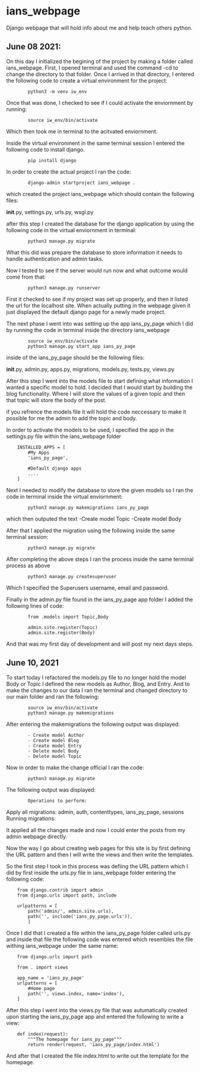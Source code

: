 # ians_webpage
 Django webpage that will hold info about me and help teach others python. 


June 08 2021:
----------------------------------------------------------------------------

On this day I initialized the begining of the project by making a folder called ians_webpage. First, I opened terminal and used the command -cd to change the directory to that folder. Once I arrived in that directory, I entered the following code to create a virtual environment for the project:

            python3 -m venv iw_env


Once that was done, I checked to see if I could activate the enviornment by running: 

            source iw_env/bin/activate

Which then took me in terminal to the acitvated enviornment. 

Inside the virtual environment in the same terminal session I entered the following code to install django. 

            pip install django

In order to create the actual project I ran the code: 

            django-admin startproject ians_webpage .

which created the project ians_webpage which should contain the following files: 

__init__.py, settings.py, urls.py, wsgi.py

after this step I created the database for the django application by using the following code in the virtual enviornment in terminal: 

            python3 manage.py migrate

What this did was prepare the database to store information it needs to handle authentication and admin tasks. 

Now I tested to see if the server would run now and what outcome would come from that: 

            python3 manage.py runserver

First it checked to see if my project was set up properly, and then it listed the url for the localhost site. When actually putting in the webpage given it just displayed the default django page for a newly made project. 

The next phase I went into was setting up the app ians_py_page which I did by running the code in terminal inside the directory ians_webpage

            source iw_env/bin/activate
            python3 manage.py start_app ians_py_page

inside of the ians_py_page should be the following files:

__init__.py, admin.py, apps.py, migrations, models.py, tests.py, views.py

After this step I went into the models file to start defining what information I wanted a specific model to hold. I decided that I would start by building the blog functionality. Where I will store the values of a given topic and then that topic will store the body of the post.

if you refrence the models file it will hold the code neccessary to make it possible for me the admin to add the topic and body. 

In order to activate the models to be used, I specified the app in the settings.py file within the ians_webpage folder 

        INSTALLED_APPS = [
            #My Apps
            'ians_py_page',

            #Default django apps
            ....
        ]

Next I needed to modify the database to store the given models so I ran the code in terminal inside the virtual enviornment: 

            python3 manage.py makemigrations ians_py_page

which then outputed the text 
-Create model Topic 
-Create model Body

After that I applied the migration using the following inside the same terminal session:

            python3 manage.py migrate

After completing the above steps I ran the process inside the same terminal process as above

            python3 manage.py createsuperuser

Which I specified the Superusers username, email and password. 

Finally in the admin.py file found in the ians_py_page app folder I added the following lines of code: 

            from .models import Topic,Body

            admin.site.register(Topic)
            admin.site.register(Body)

And that was my first day of development and will post my next days steps. 


June 10, 2021
----------------------------------------------------------------------------

To start today I refactored the models.py file to no longer hold the model Body or Topic I defined the new models as Author, Blog, and Entry. And to make the changes to our data I ran the terminal and changed directory to our main folder and ran the following: 

            source iw_env/bin/activate
            python3 manage.py makemigrations

After entering the makemigrations the following output was displayed:

            - Create model Author
            - Create model Blog
            - Create model Entry
            - Delete model Body
            - Delete model Topic

Now in order to make the change official I ran the code: 

            python3 manage.py migrate

The following output was displayed: 

            Operations to perform:
  Apply all migrations: admin, auth, contenttypes, ians_py_page, sessions
            Running migrations:

It applied all the changes made and now I could enter the posts from my admin webpage directly. 

Now the way I go about creating web pages for this site is by first defining the URL pattern and then I will write the views and then write the templates. 

So the first step I took in this process was defiing the URL pattern which I did by first inside the urls.py file in ians_webpage folder entering the following code: 

        from django.contrib import admin
        from django.urls import path, include

        urlpatterns = [
            path('admin/', admin.site.urls),
            path('', include('ians_py_page.urls')),
            ]


Once I did that I created a file within the ians_py_page folder called urls.py and inside that file the following code was entered which resembles the file withing ians_webpage under the same name:

        from django.urls import path

        from . import views 

        app_name = 'ians_py_page'
        urlpatterns = [
            #Home page
            path('', views.index, name='index'),
        ]


After this step I went into the views.py file that was autumatically created upon starting the ians_py_page app and entered the following to write a view:

        def index(request):
            """The homepage for ians_py_page"""
            return render(request, 'ians_py_page/index.html')


And after that I created the file index.html to write out the template for the homepage.

